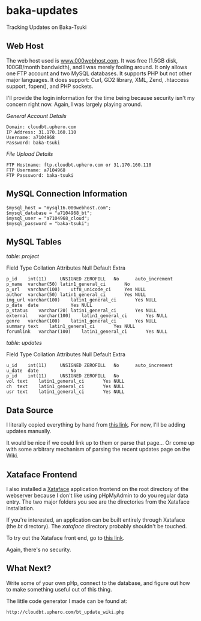 baka-updates
============

Tracking Updates on Baka-Tsuki

Web Host
------------

The web host used is www.000webhost.com. It was free (1.5GB disk, 100GB/month bandwidth), and I was merely fooling around. It only allows one FTP account and two MySQL databases. It supports PHP but not other major languages. It does support: Curl, GD2 library, XML, Zend, .htaccess support, fopen(), and PHP sockets.

I'll provide the login information for the time being because security isn't my concern right now. Again, I was largely playing around.

*General Account Details*

    Domain: cloudbt.uphero.com
    IP Address: 31.170.160.110
    Username: a7104968
    Password: baka-tsuki

*File Upload Details*

    FTP Hostname: ftp.cloudbt.uphero.com or 31.170.160.110
    FTP Username: a7104968
    FTP Passsword: baka-tsuki

MySQL Connection Information
------------

    $mysql_host = "mysql16.000webhost.com";
    $mysql_database = "a7104968_bt";
    $mysql_user = "a7104968_cloud";
    $mysql_password = "baka-tsuki";

MySQL Tables
------------
*table: project*

Field	Type	Collation	Attributes	Null	Default	Extra	

    p_id	int(11)		UNSIGNED ZEROFILL	No		auto_increment	 
    p_name	varchar(50)	latin1_general_ci		No	
    p_url	varchar(100)	utf8_unicode_ci		Yes	NULL
    author	varchar(50)	latin1_general_ci		Yes	NULL
    img_url	varchar(100)	latin1_general_ci		Yes	NULL	
    p_date	date			Yes	NULL	
    p_status	varchar(20)	latin1_general_ci		Yes	NULL	
    external	varchar(100)	latin1_general_ci		Yes	NULL
    genre	varchar(100)	latin1_general_ci		Yes	NULL	
    summary	text	latin1_general_ci		Yes	NULL	
    forumlink	varchar(100)	latin1_general_ci		Yes	NULL	

*table: updates*

Field	Type	Collation	Attributes	Null	Default	Extra	

    u_id	int(11)		UNSIGNED ZEROFILL	No		auto_increment	
    u_date	date			No			
    p_id	int(11)		UNSIGNED ZEROFILL	No		
    vol	text	latin1_general_ci		Yes	NULL	
    ch	text	latin1_general_ci		Yes	NULL	
    usr	text	latin1_general_ci		Yes	NULL	

Data Source
------------
I literally copied everything by hand from [this link](http://www.mangaupdates.com/groups.html?id=630). For now, I'll be adding updates manually.

It would be nice if we could link up to them or parse that page... Or come up with some arbitrary mechanism of parsing the recent updates page on the Wiki.

Xataface Frontend
------------

I also installed a [Xataface](http://xataface.com/) application frontend on the root directory of the webserver because I don't like using pHpMyAdmin to do you regular data entry. The two major folders you see are the directories from the Xataface installation.

If you're interested, an application can be built entirely through Xataface (the *bt* directory). The *xataface* directory probably shouldn't be touched.

To try out the Xataface front end, go to [this link](http://cloudbt.uphero.com/bt/).

Again, there's no security.

What Next?
------------

Write some of your own pHp, connect to the database, and figure out how to make something useful out of this thing.

The little code generator I made can be found at:

    http://cloudbt.uphero.com/bt_update_wiki.php

